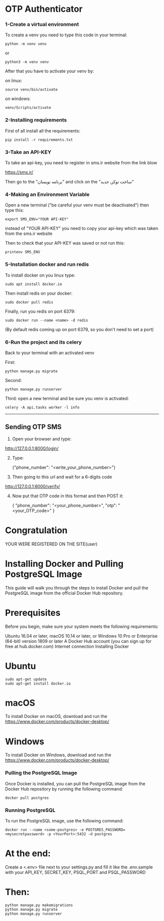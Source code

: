 <h1>OTP Authenticator</h1>

<h3>1-Create a virtual environment</h3>

To create a venv you need to type this code in your terminal:

    python -m venv venv
or

    python3 -m venv venv

After that you have to activate your venv by:

on linux:

    source venv/bin/activate

on windows:
    
    venv/Scripts/activate


<h3>2-Installing requirements</h3>

First of all install all the requirements:

    pip install -r requirements.txt

<h3>3-Take an API-KEY</h3>

To take an api-key, you need to register in sms.ir website from the link blow

https://sms.ir/

Then go to the "برنامه نویسان" and click on the "ساخت توکن جدید"

<h3>4-Making an Environment Variable</h3>

Open a new terminal ("be careful your venv must be deactivated")
then type this:

    export SMS_ENV="YOUR API-KEY"

instead of "YOUR API-KEY" you need to copy your api-key which was taken from the sms.ir website

Then to check that your API-KEY was saved or not run this:

    printenv SMS_ENV

<h3>5-Installation docker and run redis</h3>

To install docker on you linux type:

    sudo apt install docker.io

Then install redis on your docker:

    sudo docker pull redis

Finally, run you redis on port 6379:

    sudo docker run --name <name> -d redis

(By default redis coming up on port 6379, so you don't need to set a port)


<h3>6-Run the project and its celery</h3>

Back to your terminal with an activated venv

First:

    python manage.py migrate

Second:

    python manage.py runserver

Third:
open a new terminal and be sure you venv is activated:

    celery -A api.tasks worker -l info

-------------------------------------------------------

<h2>Sending OTP SMS</h2>

1) Open your browser and type:
    
http://127.0.0.1:8000/login/

2) Type:


    {"phone_number": "<write_your_phone_number>"}

3) Then going to this url and wait for a 6-digits code

http://127.0.0.1:8000/verify/

4) Now put that OTP code in this format and then POST it:


    {
        "phone_number": "<your_phone_number>",
        "otp": "<your_OTP_code>"
    }

# Congratulation
YOUR WERE REGISTERED ON THE SITE(user) 

<h1>Installing Docker and Pulling PostgreSQL Image</h1>
This guide will walk you through the steps to install Docker and pull the PostgreSQL image from the official Docker Hub repository.

# Prerequisites
Before you begin, make sure your system meets the following requirements:

Ubuntu 16.04 or later, macOS 10.14 or later, or Windows 10 Pro or Enterprise (64-bit) version 1809 or later
A Docker Hub account (you can sign up for free at hub.docker.com)
Internet connection
Installing Docker
# Ubuntu

    
    sudo apt-get update
    sudo apt-get install docker.io

# macOS
To install Docker on macOS, download and run the 
    https://www.docker.com/products/docker-desktop/

# Windows
To install Docker on Windows, download and run the
    https://www.docker.com/products/docker-desktop/


<h3>Pulling the PostgreSQL Image</h3>
Once Docker is installed, you can pull the PostgreSQL image from the Docker Hub repository by running the following command:

    docker pull postgres


<h3>Running PostgreSQL</h3>
To run the PostgreSQL image, use the following command:

    docker run --name <some-postgres> -e POSTGRES_PASSWORD=<mysecretpassword> -p <YourPort>:5432 -d postgres

# At the end:
Create a <.env> file next to your settings.py and fill it like the .env.sample with your API_KEY, SECRET_KEY, PSQL_PORT and PSQL_PASSWORD

# Then:
    
    python manage.py makemigrations
    python manage.py migrate
    python manage.py runserver
